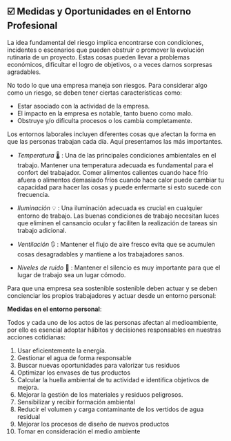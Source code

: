 ## ☑️ Medidas y Oportunidades en el Entorno Profesional

La idea fundamental del riesgo implica encontrarse con condiciones, incidentes o escenarios que pueden obstruir o promover la evolución rutinaria de un proyecto. Estas cosas pueden llevar a problemas económicos, dificultar el logro de objetivos, o a veces darnos sorpresas agradables.

No todo lo que una empresa maneja son riesgos. Para considerar algo como un riesgo, se deben tener ciertas características como:

- Estar asociado con la actividad de la empresa.
- El impacto en la empresa es notable, tanto bueno como malo.
- Obstruye y/o dificulta procesos o los cambia completamente.

Los entornos laborales incluyen diferentes cosas que afectan la forma en que las personas trabajan cada día. Aquí presentamos las más importantes.

- *Temperatura* 🌡️ : Una de las principales condiciones ambientales en el trabajo. Mantener una temperatura adecuada es fundamental para el confort del trabajador. Comer alimentos calientes cuando hace frío afuera o alimentos demasiado fríos cuando hace calor puede cambiar tu capacidad para hacer las cosas y puede enfermarte si esto sucede con frecuencia.

- *Iluminación* 💡 : Una iluminación adecuada es crucial en cualquier entorno de trabajo. Las buenas condiciones de trabajo necesitan luces que eliminen el cansancio ocular y faciliten la realización de tareas sin trabajo adicional.

- *Ventilación* 🔃 : Mantener el flujo de aire fresco evita que se acumulen cosas desagradables y mantiene a los trabajadores sanos.

- *Niveles de ruido* 🔕 : Mantener el silencio es muy importante para que el lugar de trabajo sea un lugar cómodo. 

Para que una empresa sea sostenible sostenible deben actuar y se deben concienciar los propios trabajadores y actuar desde un entorno personal:

**Medidas en el entorno personal**:

Todos y cada uno de los actos de las personas afectan al medioambiente, por ello es esencial adoptar hábitos y decisiones responsables en nuestras acciones cotidianas:

  1. Usar eficientemente la energía.
  2. Gestionar el agua de forma responsable
  3. Buscar nuevas oportunidades para valorizar tus residuos
  4. Optimizar los envases de tus productos
  5. Calcular la huella ambiental de tu actividad e identifica objetivos de mejora.
  6. Mejorar la gestión de los materiales y residuos peligrosos.
  7. Sensibilizar y recibir formación ambiental
  8. Reducir el volumen y carga contaminante de los vertidos de agua residual
  9. Mejorar los procesos de diseño de nuevos productos
  10. Tomar en consideración el medio ambiente


